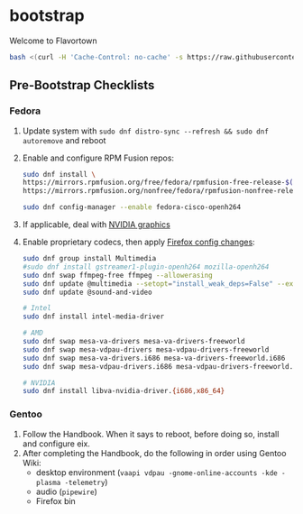 # bootstrap

Welcome to Flavortown

```bash
bash <(curl -H 'Cache-Control: no-cache' -s https://raw.githubusercontent.com/cgwhouse/bootstrap/refs/heads/bootstrap2/bootstrap.sh)
```

## Pre-Bootstrap Checklists

### Fedora

1. Update system with
   `sudo dnf distro-sync --refresh && sudo dnf autoremove` and reboot
2. Enable and configure RPM Fusion repos:

   ```bash
   sudo dnf install \
   https://mirrors.rpmfusion.org/free/fedora/rpmfusion-free-release-$(rpm -E %fedora).noarch.rpm \
   https://mirrors.rpmfusion.org/nonfree/fedora/rpmfusion-nonfree-release-$(rpm -E %fedora).noarch.rpm

   sudo dnf config-manager --enable fedora-cisco-openh264
   ```

3. If applicable, deal with [NVIDIA graphics](https://rpmfusion.org/Howto/NVIDIA)
4. Enable proprietary codecs, then apply [Firefox config changes](https://docs.fedoraproject.org/en-US/quick-docs/openh264/#_firefox_config_changes):

   ```bash
   sudo dnf group install Multimedia
   #sudo dnf install gstreamer1-plugin-openh264 mozilla-openh264
   sudo dnf swap ffmpeg-free ffmpeg --allowerasing
   sudo dnf update @multimedia --setopt="install_weak_deps=False" --exclude=PackageKit-gstreamer-plugin
   sudo dnf update @sound-and-video

   # Intel
   sudo dnf install intel-media-driver

   # AMD
   sudo dnf swap mesa-va-drivers mesa-va-drivers-freeworld
   sudo dnf swap mesa-vdpau-drivers mesa-vdpau-drivers-freeworld
   sudo dnf swap mesa-va-drivers.i686 mesa-va-drivers-freeworld.i686
   sudo dnf swap mesa-vdpau-drivers.i686 mesa-vdpau-drivers-freeworld.i686

   # NVIDIA
   sudo dnf install libva-nvidia-driver.{i686,x86_64}
   ```

### Gentoo

1. Follow the Handbook.
   When it says to reboot, before doing so, install and configure eix.
2. After completing the Handbook, do the following in order using Gentoo Wiki:
   - desktop environment (`vaapi vdpau -gnome-online-accounts -kde -plasma -telemetry`)
   - audio (`pipewire`)
   - Firefox bin

